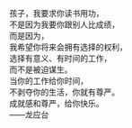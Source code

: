 孩子，我要求你读书用功，<br>
不是因为我要你跟别人比成绩，<br>
而是因为，<br>
我希望你将来会拥有选择的权利，<br>
选择有意义、有时间的工作，<br>
而不是被迫谋生。<br>
当你的工作给你时间，<br>
不剥夺你的生活，你就有尊严。<br>
成就感和尊严，给你快乐。<br>
——龙应台